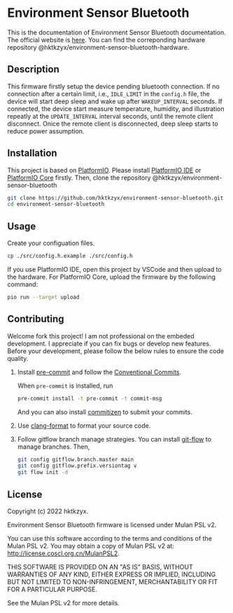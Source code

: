 # Environment Sensor Bluetooth

This is the documentation of Environment Sensor Bluetooth documentation.
The official website is [here](https://hktkzyx.github.io/environment-sensor-bluetooth/).
You can find the correponding hardware repository @hktkzyx/environment-sensor-bluetooth-hardware.

## Description

This firmware firstly setup the device pending bluetooth connection.
If no connection after a certain limit, i.e., `IDLE_LIMIT` in the `config.h` file,
the device will start deep sleep and wake up after `WAKEUP_INTERVAL` seconds.
If connected, the device start measure temperature, humidity, and illustration repeatly
at the `UPDATE_INTERVAL` interval seconds, until the remote client disconnect.
Onice the remote client is disconnected, deep sleep starts to reduce power assumption.

## Installation

This project is based on [PlatformIO](https://platformio.org/).
Please install [PlatformIO IDE](https://platformio.org/platformio-ide)
or [PlatformIO Core](https://platformio.org/install/cli) firstly.
Then, clone the repository @hktkzyx/environment-sensor-bluetooth

```bash
git clone https://github.com/hktkzyx/environment-sensor-bluetooth.git
cd environment-sensor-bluetooth
```

## Usage

Create your configuation files.

```bash
cp ./src/config.h.example ./src/config.h
```

If you use PlatformIO IDE, open this project by VSCode and then upload to the hardware.
For PlatformIO Core, upload the firmware by the following command:

```bash
pio run --target upload
```

## Contributing

Welcome fork this project!
I am not professional on the embeded development.
I appreciate if you can fix bugs or develop new features.
Before your development, please follow the below rules to ensure the code quality.

1. Install [pre-commit](https://pre-commit.com/)
   and follow the [Conventional Commits](https://www.conventionalcommits.org/en/v1.0.0/).

    When `pre-commit` is installed, run

    ```bash
    pre-commit install -t pre-commit -t commit-msg
    ```

    And you can also install [commitizen](https://github.com/commitizen-tools/commitizen) to submit your commits.

2. Use [clang-format](https://clang.llvm.org/docs/ClangFormat.html) to format your source code.
3. Follow gitflow branch manage strategies.
    You can install [git-flow](https://github.com/petervanderdoes/gitflow-avh) to manage branches. Then,

    ```bash
    git config gitflow.branch.master main
    git config gitflow.prefix.versiontag v
    git flow init -d
    ```

## License

Copyright (c) 2022 hktkzyx.

Environment Sensor Bluetooth firmware is licensed under Mulan PSL v2.

You can use this software according to the terms and conditions of the Mulan PSL v2. You may obtain a copy of Mulan PSL v2 at: http://license.coscl.org.cn/MulanPSL2.

THIS SOFTWARE IS PROVIDED ON AN "AS IS" BASIS, WITHOUT WARRANTIES OF ANY KIND, EITHER EXPRESS OR IMPLIED, INCLUDING BUT NOT LIMITED TO NON-INFRINGEMENT, MERCHANTABILITY OR FIT FOR A PARTICULAR PURPOSE.

See the Mulan PSL v2 for more details.
